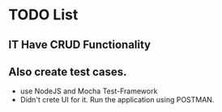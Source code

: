 # TODO List 
## IT Have CRUD Functionality 
## Also create test cases.
*  use NodeJS and Mocha Test-Framework 
*  Didn't crete UI for it. Run the application using POSTMAN.

	

